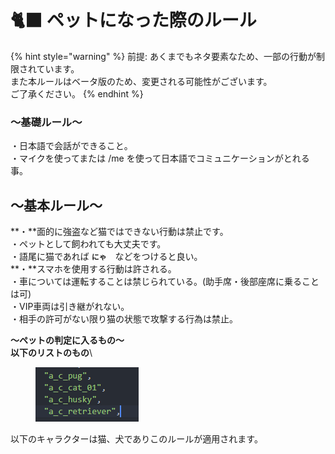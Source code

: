 # 🐈⬛ ペットになった際のルール

{% hint style="warning" %}
前提: あくまでもネタ要素なため、一部の行動が制限されています。\
また本ルールはベータ版のため、変更される可能性がございます。\
ご了承ください。
{% endhint %}

### ～**基礎ルール～**

・日本語で会話ができること。\
・マイクを使ってまたは /me を使って日本語でコミュニケーションがとれる事。

## **～基本ルール～**

**・**面的に強盗など猫ではできない行動は禁止です。\
・ペットとして飼われても大丈夫です。\
・語尾に猫であれば **`にゃ`**　などをつけると良い。\
**・**スマホを使用する行動は許される。\
・車については運転することは禁じられている。(助手席・後部座席に乗ることは可)\
・VIP車両は引き継がれない。\
・相手の許可がない限り猫の状態で攻撃する行為は禁止。



**～ペットの判定に入るもの～**\
**以下のリストのもの**\


<figure><img src="../../.gitbook/assets/image.png" alt=""><figcaption></figcaption></figure>

以下のキャラクターは猫、犬でありこのルールが適用されます。
